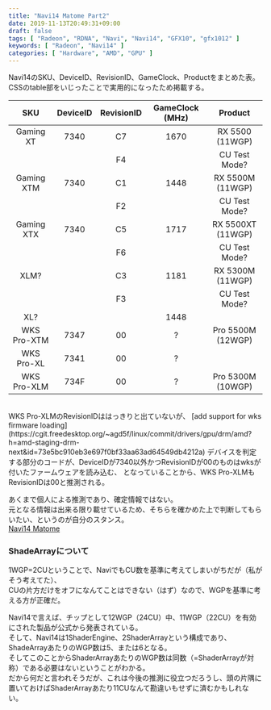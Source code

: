 ```yaml
---
title: "Navi14 Matome Part2"
date: 2019-11-13T20:49:31+09:00
draft: false
tags: [ "Radeon", "RDNA", "Navi", "Navi14", "GFX10", "gfx1012" ]
keywords: [ "Radeon", "Navi14" ]
categories: [ "Hardware", "AMD", "GPU" ]
---
```


Navi14のSKU、DeviceID、RevisionID、GameClock、Productをまとめた表。  
CSSのtable部をいじったことで実用的になったため掲載する。  

| SKU | DeviceID | RevisionID | GameClock (MHz) | Product |
|:---:|:---:|:---:|:---:|:---:|
| Gaming XT | 7340 | C7 | 1670 | RX 5500 (11WGP) |
| | | F4 | | CU Test Mode? |
| Gaming XTM | 7340 | C1 | 1448 | RX 5500M (11WGP) |
| | | F2 | | CU Test Mode? |
| Gaming XTX | 7340 | C5 | 1717 | RX 5500XT (11WGP) |
| | | F6 | | CU Test Mode? |
| XLM? | | C3 | 1181 | RX 5300M (11WGP) |
| | | F3 | | CU Test Mode? |
| XL? | | | 1448 | |
| WKS Pro-XTM | 7347 | 00 | ? | Pro 5500M (12WGP) |
| WKS Pro-XL | 7341 | 00 | ? | |
| WKS Pro-XLM | 734F | 00 | ? | Pro 5300M (10WGP) |
<br>
WKS Pro-XLMのRevisionIDははっきりと出ていないが、  
[add support for wks firmware loading](https://cgit.freedesktop.org/~agd5f/linux/commit/drivers/gpu/drm/amd?h=amd-staging-drm-next&id=73e5bc910eb3e697f0bf33aa63ad64549db4212a)  
デバイスを判定する部分のコードが、DeviceIDが7340以外かつRevisionIDが00のものはwksが付いたファームウェアを読み込む、  
となっていることから、WKS Pro-XLMもRevisionIDは00と推測される。  

あくまで個人による推測であり、確定情報ではない。  
元となる情報は出来る限り載せているため、そちらを確かめた上で判断してもらいたい、というのが自分のスタンス。  
[Navi14 Matome](/posts/2019/11/04/navi14-matome)  
### ShadeArrayについて
1WGP=2CUということで、NaviでもCU数を基準に考えてしまいがちだが（私がそう考えてた）、  
CUの片方だけをオフになんてことはできない（はず）なので、WGPを基準に考える方が正確だ。  

Navi14で言えば、チップとして12WGP（24CU）中、11WGP（22CU）を有効にされた製品が公式から発表されている。  
そして、Navi14は1ShaderEngine、2ShaderArrayという構成であり、  
ShadeArrayあたりのWGP数は5、または6となる。  
そしてこのことからShaderArrayあたりのWGP数は同数（=ShaderArrayが対称）である必要はないということがわかる。  
だから何だと言われそうだが、これは今後の推測に役立つだろうし、頭の片隅に置いておけばShaderArrayあたり11CUなんて勘違いもせずに済むかもしれない。

